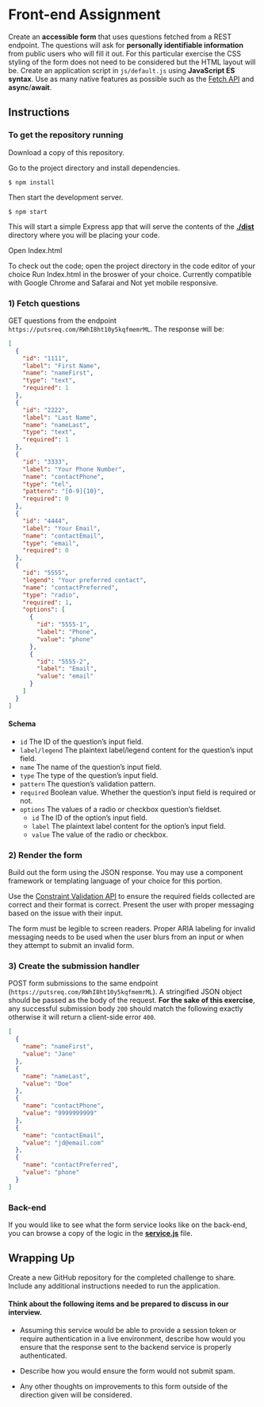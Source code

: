 # Front-end Assignment

Create an **accessible form** that uses questions fetched from a REST endpoint. The questions will ask for **personally identifiable information** from public users who will fill it out. For this particular exercise the CSS styling of the form does not need to be considered but the HTML layout will be. Create an application script in `js/default.js` using **JavaScript ES syntax**. Use as many native features as possible such as the [Fetch API](https://developer.mozilla.org/en-US/docs/Web/API/Fetch_API) and **async**/**await**.

## Instructions

### To get the repository running

Download a copy of this repository.

Go to the project directory and install dependencies.

```shell
$ npm install
```

Then start the development server.

```shell
$ npm start
```

This will start a simple Express app that will serve the contents of the [**./dist**](dist) directory where you will be placing your code.

Open Index.html

To check out the code; open the project directory in the code editor of your choice
Run Index.html in the broswer of your choice. Currently compatible with Google Chrome and Safarai and Not yet mobile responsive.

### 1) Fetch questions

GET questions from the endpoint `https://putsreq.com/RWhI8ht10y5kqfmemrML`. The response will be:

```json
[
  {
    "id": "1111",
    "label": "First Name",
    "name": "nameFirst",
    "type": "text",
    "required": 1
  },
  {
    "id": "2222",
    "label": "Last Name",
    "name": "nameLast",
    "type": "text",
    "required": 1
  },
  {
    "id": "3333",
    "label": "Your Phone Number",
    "name": "contactPhone",
    "type": "tel",
    "pattern": "[0-9]{10}",
    "required": 0
  },
  {
    "id": "4444",
    "label": "Your Email",
    "name": "contactEmail",
    "type": "email",
    "required": 0
  },
  {
    "id": "5555",
    "legend": "Your preferred contact",
    "name": "contactPreferred",
    "type": "radio",
    "required": 1,
    "options": [
      {
        "id": "5555-1",
        "label": "Phone",
        "value": "phone"
      },
      {
        "id": "5555-2",
        "label": "Email",
        "value": "email"
      }
    ]
  }
]
```

#### Schema

* `id` The ID of the question’s input field.
* `label/legend` The plaintext label/legend content for the question’s input field.
* `name` The name of the question’s input field.
* `type` The type of the question’s input field.
* `pattern` The question’s validation pattern.
* `required`  Boolean value. Whether the question’s input field is required or not.
* `options`  The values of a radio or checkbox question’s fieldset.
  * `id`  The ID of the option’s input field.
  * `label`  The plaintext label content for the option’s input field.
  * `value`  The value of the radio or checkbox.

### 2) Render the form

Build out the form using the JSON response. You may use a component framework or templating language of your choice for this portion.

Use the [Constraint Validation API](https://developer.mozilla.org/en-US/docs/Learn/Forms/Form_validation#the_constraint_validation_api) to ensure the required fields collected are correct and their format is correct. Present the user with proper messaging based on the issue with their input.

The form must be legible to screen readers. Proper ARIA labeling for invalid messaging needs to be used when the user blurs from an input or when they attempt to submit an invalid form.

### 3) Create the submission handler

POST form submissions to the same endpoint (`https://putsreq.com/RWhI8ht10y5kqfmemrML`). A stringified JSON object should be passed as the body of the request. **For the sake of this exercise**, any successful submission body `200` should match the following exactly otherwise it will return a client-side error `400`.

```json
[
  {
    "name": "nameFirst",
    "value": "Jane"
  },
  {
    "name": "nameLast",
    "value": "Doe"
  },
  {
    "name": "contactPhone",
    "value": "9999999999"
  },
  {
    "name": "contactEmail",
    "value": "jd@email.com"
  },
  {
    "name": "contactPreferred",
    "value": "phone"
  }
]
```

### Back-end

If you would like to see what the form service looks like on the back-end, you can browse a copy of the logic in the [**service.js**](service.js) file.

## Wrapping Up

Create a new GitHub repository for the completed challenge to share. Include any additional instructions needed to run the application.

#### Think about the following items and be prepared to discuss in our interview.

* Assuming this service would be able to provide a session token or require authentication in a live environment, describe how would you ensure that the response sent to the backend service is properly authenticated.

* Describe how you would ensure the form would not submit spam.

* Any other thoughts on improvements to this form outside of the direction given will be considered.
